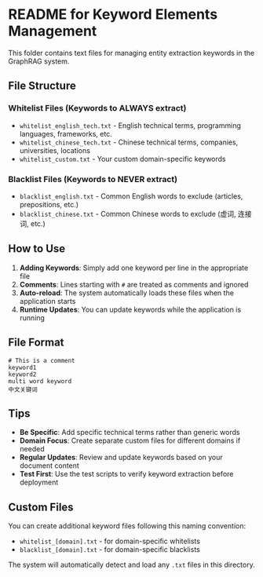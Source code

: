 # README for Keyword Elements Management

This folder contains text files for managing entity extraction keywords in the GraphRAG system.

## File Structure

### Whitelist Files (Keywords to ALWAYS extract)
- `whitelist_english_tech.txt` - English technical terms, programming languages, frameworks, etc.
- `whitelist_chinese_tech.txt` - Chinese technical terms, companies, universities, locations
- `whitelist_custom.txt` - Your custom domain-specific keywords

### Blacklist Files (Keywords to NEVER extract)
- `blacklist_english.txt` - Common English words to exclude (articles, prepositions, etc.)
- `blacklist_chinese.txt` - Common Chinese words to exclude (虚词, 连接词, etc.)

## How to Use

1. **Adding Keywords**: Simply add one keyword per line in the appropriate file
2. **Comments**: Lines starting with `#` are treated as comments and ignored
3. **Auto-reload**: The system automatically loads these files when the application starts
4. **Runtime Updates**: You can update keywords while the application is running

## File Format

```
# This is a comment
keyword1
keyword2
multi word keyword
中文关键词
```

## Tips

- **Be Specific**: Add specific technical terms rather than generic words
- **Domain Focus**: Create separate custom files for different domains if needed
- **Regular Updates**: Review and update keywords based on your document content
- **Test First**: Use the test scripts to verify keyword extraction before deployment

## Custom Files

You can create additional keyword files following this naming convention:
- `whitelist_[domain].txt` - for domain-specific whitelists
- `blacklist_[domain].txt` - for domain-specific blacklists

The system will automatically detect and load any `.txt` files in this directory.
